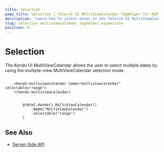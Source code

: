 ```yaml
---
title: Selection
page_title: Selection | Telerik UI MultiViewCalendar TagHelper for ASP.NET Core
description: "Learn how to select dates in the Telerik UI MultiViewCalendar TagHelper for ASP.NET Core."
slug: selection_multiviewcalendar_taghelper_aspnetcore
position: 4
---
```


# Selection

The Kendo UI MultiViewCalendar allows the user to select multiple dates by using the multiple-view MultiViewCalendar selection mode.

```tagHelper

    <kendo-multiviewcalendar name="multiviewcalendar" selectable="range">        
    </kendo-multiviewcalendar>

```
```Razor

        @(Html.Kendo().MultiViewCalendar()
            .Name("MultiViewCalendar")
            .Selectable("range")
        )
```

## See Also

* [Server-Side API](/api/multiviewcalendar)
